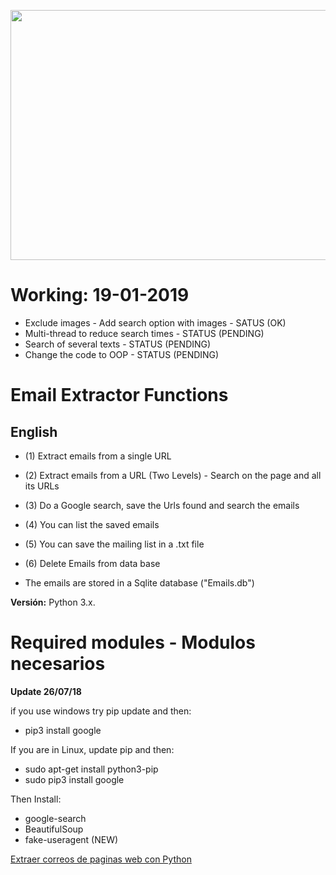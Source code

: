 <p align="center">
  <img width="560" height="400" src="https://github.com/DiegoCaraballo/Email-extractor/blob/master/EmailExtractor.PNG">
</p>

# Working: 19-01-2019
- Exclude images - Add search option with images - SATUS (OK)
- Multi-thread to reduce search times - STATUS (PENDING)
- Search of several texts - STATUS (PENDING)
- Change the code to OOP - STATUS (PENDING)

# Email Extractor Functions

## English 
- (1) Extract emails from a single URL
- (2) Extract emails from a URL (Two Levels) - Search on the page and all its URLs
- (3) Do a Google search, save the Urls found and search the emails
- (4) You can list the saved emails
- (5) You can save the mailing list in a .txt file
- (6) Delete Emails from data base

- The emails are stored in a Sqlite database ("Emails.db")

**Versión:** Python 3.x.

# Required modules - Modulos necesarios

**Update 26/07/18**

if you use windows try pip update and then:
- pip3 install google

If you are in Linux, update pip and then:
- sudo apt-get install python3-pip
- sudo pip3 install google

Then Install:
- google-search
- BeautifulSoup
- fake-useragent (NEW)


[Extraer correos de paginas web con Python](http://www.pythondiario.com/2018/04/extraer-correos-electronicos-de-paginas.html)
